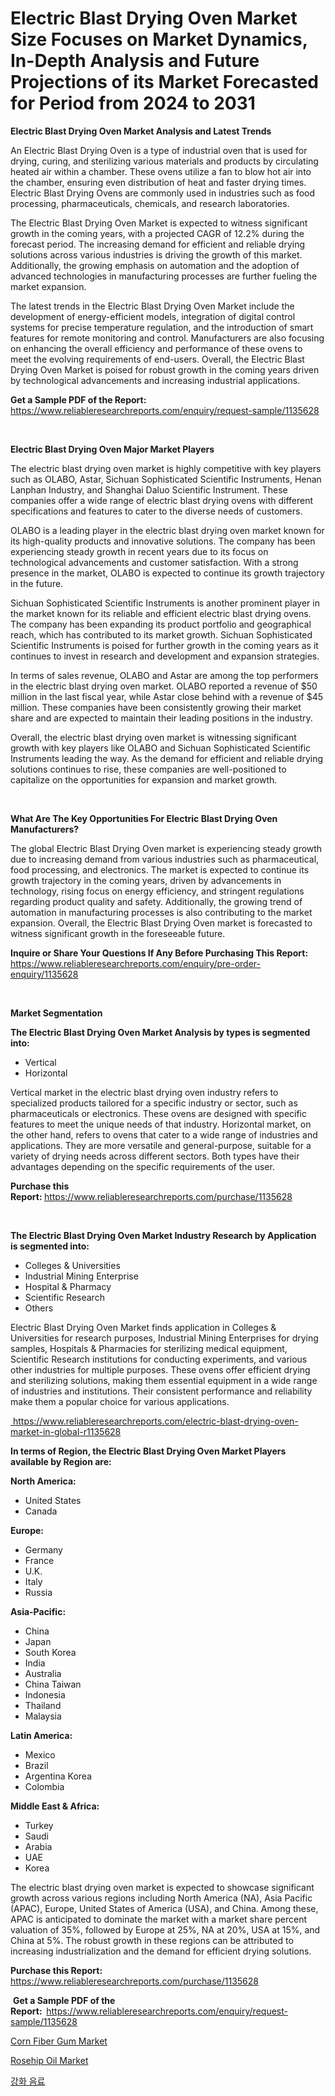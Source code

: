 <p><h1>Electric Blast Drying Oven Market Size Focuses on Market Dynamics, In-Depth Analysis and Future Projections of its Market Forecasted for Period from 2024 to 2031</h1></p><p><strong>Electric Blast Drying Oven Market Analysis and Latest Trends</strong></p>
<p><p>An Electric Blast Drying Oven is a type of industrial oven that is used for drying, curing, and sterilizing various materials and products by circulating heated air within a chamber. These ovens utilize a fan to blow hot air into the chamber, ensuring even distribution of heat and faster drying times. Electric Blast Drying Ovens are commonly used in industries such as food processing, pharmaceuticals, chemicals, and research laboratories.</p><p>The Electric Blast Drying Oven Market is expected to witness significant growth in the coming years, with a projected CAGR of 12.2% during the forecast period. The increasing demand for efficient and reliable drying solutions across various industries is driving the growth of this market. Additionally, the growing emphasis on automation and the adoption of advanced technologies in manufacturing processes are further fueling the market expansion.</p><p>The latest trends in the Electric Blast Drying Oven Market include the development of energy-efficient models, integration of digital control systems for precise temperature regulation, and the introduction of smart features for remote monitoring and control. Manufacturers are also focusing on enhancing the overall efficiency and performance of these ovens to meet the evolving requirements of end-users. Overall, the Electric Blast Drying Oven Market is poised for robust growth in the coming years driven by technological advancements and increasing industrial applications.</p></p>
<p><strong>Get a Sample PDF of the Report:&nbsp;</strong> <a href="https://www.reliableresearchreports.com/enquiry/request-sample/1135628">https://www.reliableresearchreports.com/enquiry/request-sample/1135628</a></p>
<p>&nbsp;</p>
<p><strong>Electric Blast Drying Oven Major Market Players</strong></p>
<p><p>The electric blast drying oven market is highly competitive with key players such as OLABO, Astar, Sichuan Sophisticated Scientific Instruments, Henan Lanphan Industry, and Shanghai Daluo Scientific Instrument. These companies offer a wide range of electric blast drying ovens with different specifications and features to cater to the diverse needs of customers.</p><p>OLABO is a leading player in the electric blast drying oven market known for its high-quality products and innovative solutions. The company has been experiencing steady growth in recent years due to its focus on technological advancements and customer satisfaction. With a strong presence in the market, OLABO is expected to continue its growth trajectory in the future.</p><p>Sichuan Sophisticated Scientific Instruments is another prominent player in the market known for its reliable and efficient electric blast drying ovens. The company has been expanding its product portfolio and geographical reach, which has contributed to its market growth. Sichuan Sophisticated Scientific Instruments is poised for further growth in the coming years as it continues to invest in research and development and expansion strategies.</p><p>In terms of sales revenue, OLABO and Astar are among the top performers in the electric blast drying oven market. OLABO reported a revenue of $50 million in the last fiscal year, while Astar close behind with a revenue of $45 million. These companies have been consistently growing their market share and are expected to maintain their leading positions in the industry.</p><p>Overall, the electric blast drying oven market is witnessing significant growth with key players like OLABO and Sichuan Sophisticated Scientific Instruments leading the way. As the demand for efficient and reliable drying solutions continues to rise, these companies are well-positioned to capitalize on the opportunities for expansion and market growth.</p></p>
<p>&nbsp;</p>
<p><strong>What Are The Key Opportunities For Electric Blast Drying Oven Manufacturers?</strong></p>
<p><p>The global Electric Blast Drying Oven market is experiencing steady growth due to increasing demand from various industries such as pharmaceutical, food processing, and electronics. The market is expected to continue its growth trajectory in the coming years, driven by advancements in technology, rising focus on energy efficiency, and stringent regulations regarding product quality and safety. Additionally, the growing trend of automation in manufacturing processes is also contributing to the market expansion. Overall, the Electric Blast Drying Oven market is forecasted to witness significant growth in the foreseeable future.</p></p>
<p><strong>Inquire or Share Your Questions If Any Before Purchasing This Report:</strong> <a href="https://www.reliableresearchreports.com/enquiry/pre-order-enquiry/1135628">https://www.reliableresearchreports.com/enquiry/pre-order-enquiry/1135628</a></p>
<p>&nbsp;</p>
<p><strong>Market Segmentation</strong></p>
<p><strong>The Electric Blast Drying Oven Market Analysis by types is segmented into:</strong></p>
<p><ul><li>Vertical</li><li>Horizontal</li></ul></p>
<p><p>Vertical market in the electric blast drying oven industry refers to specialized products tailored for a specific industry or sector, such as pharmaceuticals or electronics. These ovens are designed with specific features to meet the unique needs of that industry. Horizontal market, on the other hand, refers to ovens that cater to a wide range of industries and applications. They are more versatile and general-purpose, suitable for a variety of drying needs across different sectors. Both types have their advantages depending on the specific requirements of the user.</p></p>
<p><strong>Purchase this Report:&nbsp;</strong><a href="https://www.reliableresearchreports.com/purchase/1135628">https://www.reliableresearchreports.com/purchase/1135628</a></p>
<p>&nbsp;</p>
<p><strong>The Electric Blast Drying Oven Market Industry Research by Application is segmented into:</strong></p>
<p><ul><li>Colleges & Universities</li><li>Industrial Mining Enterprise</li><li>Hospital & Pharmacy</li><li>Scientific Research</li><li>Others</li></ul></p>
<p><p>Electric Blast Drying Oven Market finds application in Colleges & Universities for research purposes, Industrial Mining Enterprises for drying samples, Hospitals & Pharmacies for sterilizing medical equipment, Scientific Research institutions for conducting experiments, and various other industries for multiple purposes. These ovens offer efficient drying and sterilizing solutions, making them essential equipment in a wide range of industries and institutions. Their consistent performance and reliability make them a popular choice for various applications.</p></p>
<p><a href="https://www.reliableresearchreports.com/electric-blast-drying-oven-market-in-global-r1135628">&nbsp;https://www.reliableresearchreports.com/electric-blast-drying-oven-market-in-global-r1135628</a></p>
<p><strong>In terms of Region, the Electric Blast Drying Oven Market Players available by Region are:</strong></p>
<p>
    <p> <strong> North America: </strong>
        <ul>
            <li>United States</li>
            <li>Canada</li>
        </ul>
        </p> 
    <p> <strong> Europe: </strong>
        <ul>
            <li>Germany</li>
            <li>France</li>
            <li>U.K.</li>
            <li>Italy</li>
            <li>Russia</li>
        </ul>
        </p> 
    <p> <strong> Asia-Pacific: </strong>
        <ul>
            <li>China</li>
            <li>Japan</li>
            <li>South Korea</li>
            <li>India</li>
            <li>Australia</li>
            <li>China Taiwan</li>
            <li>Indonesia</li>
            <li>Thailand</li>
            <li>Malaysia</li>
        </ul>
        </p> 
    <p> <strong> Latin America: </strong>
        <ul>
            <li>Mexico</li>
            <li>Brazil</li>
            <li>Argentina Korea</li>
            <li>Colombia</li>
        </ul>
        </p> 
    <p> <strong> Middle East & Africa: </strong>
        <ul>
            <li>Turkey</li>
            <li>Saudi</li>
            <li>Arabia</li>
            <li>UAE</li>
            <li>Korea</li>
        </ul>
    </p>
    </p>
<p><p>The electric blast drying oven market is expected to showcase significant growth across various regions including North America (NA), Asia Pacific (APAC), Europe, United States of America (USA), and China. Among these, APAC is anticipated to dominate the market with a market share percent valuation of 35%, followed by Europe at 25%, NA at 20%, USA at 15%, and China at 5%. The robust growth in these regions can be attributed to increasing industrialization and the demand for efficient drying solutions.</p></p>
<p><strong>Purchase this Report: </strong><a href="https://www.reliableresearchreports.com/purchase/1135628">https://www.reliableresearchreports.com/purchase/1135628</a></p>
<p>&nbsp;<strong>Get a Sample PDF of the Report:&nbsp;&nbsp;</strong><a href="https://www.reliableresearchreports.com/enquiry/request-sample/1135628">https://www.reliableresearchreports.com/enquiry/request-sample/1135628</a></p>
<p><strong></strong></p>
<p><p><a href="https://www.linkedin.com/pulse/corn-fiber-gum-market-competitive-analysis-trends-forecast-qxs9e?trackingId=r5RgGzcocZMpKH2IGTdNaA%3D%3D">Corn Fiber Gum Market</a></p><p><a href="https://www.linkedin.com/pulse/rosehip-oil-market-trends-forecast-competitive-analysis-oclhe?trackingId=Y8zmjrJyibvzz0esO%2B%2BwyA%3D%3D">Rosehip Oil Market</a></p><p><a href="https://github.com/laholand/Market-Research-Report-List-3/blob/main/549729027682.md">강화 음료</a></p></p>